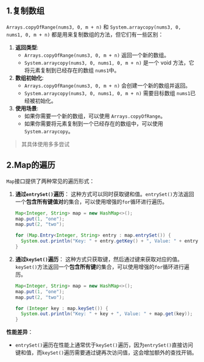 ## 1.复制数组

`Arrays.copyOfRange(nums3, 0, m + n)` 和 `System.arraycopy(nums3, 0, nums1, 0, m + n)` 都是用来复制数组的方法，但它们有一些区别：

1. **返回类型**:
   - `Arrays.copyOfRange(nums3, 0, m + n)` 返回一个新的数组。
   - `System.arraycopy(nums3, 0, nums1, 0, m + n)` 是一个 void 方法，它将元素复制到已经存在的数组 `nums1`中。
2. **数组初始化**:
   - `Arrays.copyOfRange(nums3, 0, m + n)` 会创建一个新的数组并返回。
   - `System.arraycopy(nums3, 0, nums1, 0, m + n)` 需要目标数组 `nums1`已经被初始化。
3. **使用场景**:
   - 如果你需要一个新的数组，可以使用 `Arrays.copyOfRange`。
   - 如果你需要将元素复制到一个已经存在的数组中，可以使用 `System.arraycopy`。

> 其具体使用多多尝试



## 2.Map的遍历

`Map`接口提供了两种常见的遍历形式：

1. **通过`entrySet()`遍历**： 这种方式可以同时获取键和值。`entrySet()`方法返回一个**包含所有键值对**的集合，可以使用增强的`for`循环进行遍历。

   ```java
   Map<Integer, String> map = new HashMap<>();
   map.put(1, "one");
   map.put(2, "two");
   
   for (Map.Entry<Integer, String> entry : map.entrySet()) {
     System.out.println("Key: " + entry.getKey() + ", Value: " + entry.getValue());
   }
   ```

2. **通过`keySet()`遍历**： 这种方式只获取键，然后通过键来获取对应的值。`keySet()`方法返回一个**包含所有键**的集合，可以使用增强的`for`循环进行遍历。

   ```java
   Map<Integer, String> map = new HashMap<>();
   map.put(1, "one");
   map.put(2, "two");
   
   for (Integer key : map.keySet()) {
     System.out.println("Key: " + key + ", Value: " + map.get(key));
   }
   ```

**性能差异**：

- `entrySet()`遍历在性能上通常优于`keySet()`遍历，因为`entrySet()`直接访问键和值，而`keySet()`遍历需要通过键再次访问值，这会增加额外的查找开销。